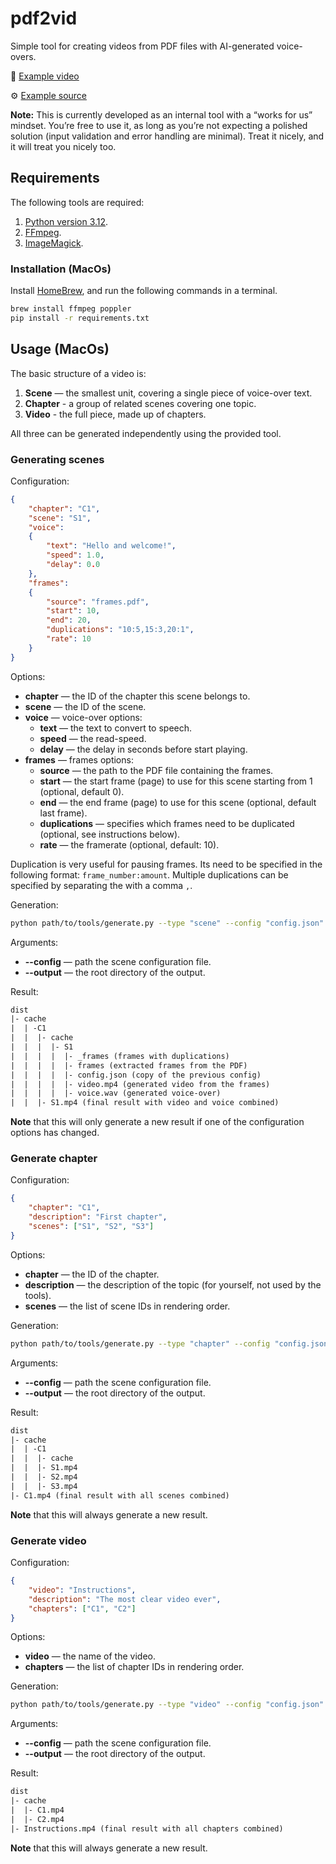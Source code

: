 
# pdf2vid

Simple tool for creating videos from PDF files with AI-generated voice-overs.

🎥 [Example video](https://www.youtube.com/watch?v=BMgJ4wZbCWg)

⚙️ [Example source](https://github.com/MaskingTechnology/jitar/tree/main/videos/introduction)

**Note:** This is currently developed as an internal tool with a “works for us” mindset. You’re free to use it, as long as you’re not expecting a polished solution (input validation and error handling are minimal). Treat it nicely, and it will treat you nicely too.

## Requirements

The following tools are required:

1. [Python version 3.12](https://www.python.org).
1. [FFmpeg](https://www.ffmpeg.org).
1. [ImageMagick](https://imagemagick.org).

### Installation (MacOs)

Install [HomeBrew](https://brew.sh/), and run the following commands in a terminal.

```bash
brew install ffmpeg poppler
pip install -r requirements.txt
```

## Usage (MacOs)

The basic structure of a video is:

1. **Scene** — the smallest unit, covering a single piece of voice-over text.
1. **Chapter** - a group of related scenes covering one topic.
1. **Video** - the full piece, made up of chapters.

All three can be generated independently using the provided tool.

### Generating scenes

Configuration:

```json
{
    "chapter": "C1",
    "scene": "S1",
    "voice":
    {
        "text": "Hello and welcome!",
        "speed": 1.0,
        "delay": 0.0
    },
    "frames":
    {
        "source": "frames.pdf",
        "start": 10,
        "end": 20,
        "duplications": "10:5,15:3,20:1",
        "rate": 10
    }
}
```

Options:

* **chapter** — the ID of the chapter this scene belongs to.
* **scene** — the ID of the scene.
* **voice** — voice-over options:
  * **text** — the text to convert to speech.
  * **speed** — the read-speed.
  * **delay** — the delay in seconds before start playing.
* **frames** — frames options:
  * **source** — the path to the PDF file containing the frames.
  * **start** — the start frame (page) to use for this scene starting from 1 (optional, default 0).
  * **end** — the end frame (page) to use for this scene (optional, default last frame).
  * **duplications** — specifies which frames need to be duplicated (optional, see instructions below).
  * **rate** — the framerate (optional, default: 10).

Duplication is very useful for pausing frames. Its need to be specified in the following format: `frame_number:amount`. Multiple duplications can be specified by separating the with a comma `,`.

Generation:

```bash
python path/to/tools/generate.py --type "scene" --config "config.json" --output "dist"
```

Arguments:

* **--config** — path the scene configuration file.
* **--output** — the root directory of the output.

Result:

```txt
dist
|- cache
|  | -C1
|  |  |- cache
|  |  |  |- S1
|  |  |  |  |- _frames (frames with duplications)
|  |  |  |  |- frames (extracted frames from the PDF)
|  |  |  |  |- config.json (copy of the previous config)
|  |  |  |  |- video.mp4 (generated video from the frames)
|  |  |  |  |- voice.wav (generated voice-over)
|  |  |- S1.mp4 (final result with video and voice combined)
```

**Note** that this will only generate a new result if one of the configuration options has changed.

### Generate chapter

Configuration:

```json
{
    "chapter": "C1",
    "description": "First chapter",
    "scenes": ["S1", "S2", "S3"]
}
```

Options:

* **chapter** — the ID of the chapter.
* **description** — the description of the topic (for yourself, not used by the tools).
* **scenes** — the list of scene IDs in rendering order.

Generation:

```bash
python path/to/tools/generate.py --type "chapter" --config "config.json" --output "dist"
```

Arguments:

* **--config** — path the scene configuration file.
* **--output** — the root directory of the output.

Result:

```txt
dist
|- cache
|  | -C1
|  |  |- cache
|  |  |- S1.mp4
|  |  |- S2.mp4
|  |  |- S3.mp4
|- C1.mp4 (final result with all scenes combined)
```

**Note** that this will always generate a new result.

### Generate video

Configuration:

```json
{
    "video": "Instructions",
    "description": "The most clear video ever",
    "chapters": ["C1", "C2"]
}
```

Options:

* **video** — the name of the video.
* **chapters** — the list of chapter IDs in rendering order.

Generation:

```bash
python path/to/tools/generate.py --type "video" --config "config.json" --output "dist"
```

Arguments:

* **--config** — path the scene configuration file.
* **--output** — the root directory of the output.

Result:

```txt
dist
|- cache
|  |- C1.mp4
|  |- C2.mp4
|- Instructions.mp4 (final result with all chapters combined)
```

**Note** that this will always generate a new result.
